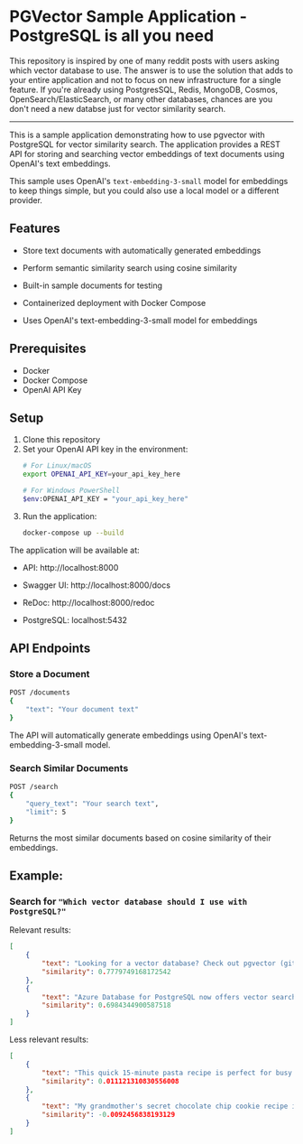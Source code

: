 # PGVector Sample Application - PostgreSQL is all you need

This repository is inspired by one of many reddit posts with users asking which vector database to use. The answer is to use the solution that adds to your entire application and not to focus on new infrastructure for a single feature. If you're already using PostgresSQL, Redis, MongoDB, Cosmos, OpenSearch/ElasticSearch, or many other databases, chances are you don't need a new databse just for vector similarity search.

---

This is a sample application demonstrating how to use pgvector with PostgreSQL for vector similarity search. The application provides a REST API for storing and searching vector embeddings of text documents using OpenAI's text embeddings.

This sample uses OpenAI's `text-embedding-3-small` model for embeddings to keep things simple, but you could also use a local model or a different provider.

## Features

- Store text documents with automatically generated embeddings

- Perform semantic similarity search using cosine similarity


- Built-in sample documents for testing
- Containerized deployment with Docker Compose
- Uses OpenAI's text-embedding-3-small model for embeddings

## Prerequisites

- Docker
- Docker Compose
- OpenAI API Key

## Setup

1. Clone this repository
2. Set your OpenAI API key in the environment:
   ```bash
   # For Linux/macOS
   export OPENAI_API_KEY=your_api_key_here
   
   # For Windows PowerShell
   $env:OPENAI_API_KEY = "your_api_key_here"
   ```
3. Run the application:
   ```bash
   docker-compose up --build
   ```

The application will be available at:
- API: http://localhost:8000
- Swagger UI: http://localhost:8000/docs
- ReDoc: http://localhost:8000/redoc

- PostgreSQL: localhost:5432

## API Endpoints

### Store a Document
```bash
POST /documents
{
    "text": "Your document text"
}
```
The API will automatically generate embeddings using OpenAI's text-embedding-3-small model.

### Search Similar Documents
```bash
POST /search
{
    "query_text": "Your search text",
    "limit": 5
}
```
Returns the most similar documents based on cosine similarity of their embeddings.


## Example: 
### Search for `"Which vector database should I use with PostgreSQL?"`

Relevant results:
```json
[
    {
        "text": "Looking for a vector database? Check out pgvector (github.com/pgvector/pgvector) - it adds vector similarity search right into PostgreSQL. If you're already using Postgres for your application data, you can store and query embeddings in the same database you already know and trust. No need to maintain separate systems or learn new query languages!",
        "similarity": 0.7779749168172542
    },
    {
        "text": "Azure Database for PostgreSQL now offers vector search capabilities natively. With built-in support for pgvector extension and similarity search, you can easily store and query embeddings alongside your relational data. The fully managed service scales automatically and provides enterprise-grade features like high availability and backup.",
        "similarity": 0.6984344900587518
    }
]
```

Less relevant results:
```json
[
    {
        "text": "This quick 15-minute pasta recipe is perfect for busy weeknights. Just toss cherry tomatoes, garlic, and olive oil with hot pasta, add fresh basil and parmesan. Simple ingredients, amazing flavor!",
        "similarity": 0.011121310830556008
    },
    {
        "text": "My grandmother's secret chocolate chip cookie recipe is pure comfort food. The key is using melted butter and letting the dough rest overnight, which creates a perfectly chewy center with crispy edges.",
        "similarity": -0.0092456838193129
    }
]
```

